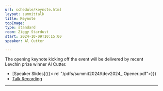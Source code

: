 ```yaml
---
url: schedule/keynote.html
layout: summittalk
title: Keynote
topImage:
type: standard
room: Ziggy Stardust
start: 2024-10-09T10:15:00
speaker: Al Cutter

---
```


<div class="font-google font-medium">

The opening keynote kicking off the event will be delivered by recent Levchin prize winner Al Cutter.

* [Speaker Slides]({{< rel "/pdfs/summit2024/tdev2024_ Opener.pdf">}})
* [Talk Recording](https://youtu.be/IJfgKh3gwOQ?si=hjTwg4SOj9z2pilS)

---

</div>
